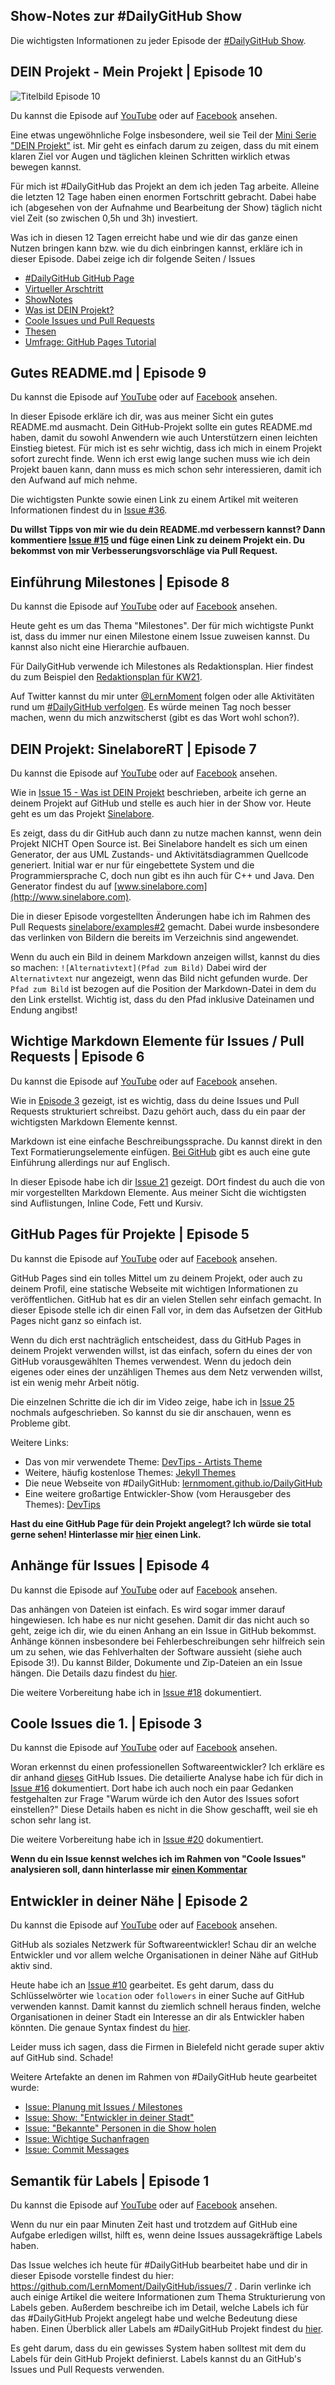 ## Show-Notes zur #DailyGitHub Show

Die wichtigsten Informationen zu jeder Episode der [#DailyGitHub Show](https://www.youtube.com/playlist?list=PLP2TrPpx5VNk5uNZEdAPuePd-lcvwzhCZ).

## DEIN Projekt - Mein Projekt | Episode 10

![Titelbild Episode 10](https://img.youtube.com/vi/5IBnrO0HVSc/0.jpg)

Du kannst die Episode auf [YouTube](https://youtu.be/5IBnrO0HVSc) oder auf [Facebook]() ansehen.

Eine etwas ungewöhnliche Folge insbesondere, weil sie Teil der [Mini Serie "DEIN Projekt"](https://github.com/LernMoment/DailyGitHub/issues/15) ist. Mir geht es einfach darum zu zeigen, dass du mit einem klaren Ziel vor Augen und täglichen kleinen Schritten wirklich etwas bewegen kannst.

Für mich ist #DailyGitHub das Projekt an dem ich jeden Tag arbeite. Alleine die letzten 12 Tage haben einen enormen Fortschritt gebracht. Dabei habe ich (abgesehen von der Aufnahme und Bearbeitung der Show) täglich nicht viel Zeit (so zwischen 0,5h und 3h) investiert.

Was ich in diesen 12 Tagen erreicht habe und wie dir das ganze einen Nutzen bringen kann bzw. wie du dich einbringen kannst, erkläre ich in dieser Episode. Dabei zeige ich dir folgende Seiten / Issues

- [#DailyGitHub GitHub Page](https://lernmoment.github.io/DailyGitHub/)
- [Virtueller Arschtritt](https://github.com/LernMoment/DailyGitHub/issues/1)
- [ShowNotes](https://github.com/LernMoment/DailyGitHub/blob/master/ShowNotes.md)
- [Was ist DEIN Projekt?](https://github.com/LernMoment/DailyGitHub/issues/15)
- [Coole Issues und Pull Requests](https://github.com/LernMoment/DailyGitHub/issues/23)
- [Thesen](https://github.com/LernMoment/DailyGitHub/labels/Bereich%3A%20These)
- [Umfrage: GitHub Pages Tutorial](https://github.com/LernMoment/DailyGitHub/issues/24)

## Gutes README.md | Episode 9

Du kannst die Episode auf [YouTube](https://youtu.be/8ehcayMgTe4) oder auf [Facebook](https://www.facebook.com/LernMoment/videos/958254904292629/) ansehen.

In dieser Episode erkläre ich dir, was aus meiner Sicht ein gutes README.md ausmacht. Dein GitHub-Projekt sollte ein gutes README.md haben, damit du sowohl Anwendern wie auch Unterstützern einen leichten Einstieg bietest. Für mich ist es sehr wichtig, dass ich mich in einem Projekt sofort zurecht finde. Wenn ich erst ewig lange suchen muss wie ich dein Projekt bauen kann, dann muss es mich schon sehr interessieren, damit ich den Aufwand auf mich nehme.

Die wichtigsten Punkte sowie einen Link zu einem Artikel mit weiteren Informationen findest du in [Issue #36](https://github.com/LernMoment/DailyGitHub/issues/36#issuecomment-222658776).

**Du willst Tipps von mir wie du dein README.md verbessern kannst? Dann kommentiere [Issue #15](https://github.com/LernMoment/DailyGitHub/issues/15) und füge einen Link zu deinem Projekt ein. Du bekommst von mir Verbesserungsvorschläge via Pull Request.**

## Einführung Milestones | Episode 8

Du kannst die Episode auf [YouTube](https://youtu.be/91u92837ZrM) oder auf [Facebook](https://www.facebook.com/LernMoment/videos/957746291010157/) ansehen.

Heute geht es um das Thema "Milestones". Der für mich wichtigste Punkt ist, dass du immer nur einen Milestone einem Issue zuweisen kannst. Du kannst also nicht eine Hierarchie aufbauen.

Für DailyGitHub verwende ich Milestones als Redaktionsplan. Hier findest du zum Beispiel den [Redaktionsplan für KW21](https://github.com/LernMoment/DailyGitHub/issues?q=milestone%3AShow_KW21).

Auf Twitter kannst du mir unter [@LernMoment](https://twitter.com/LernMoment) folgen oder alle Aktivitäten rund um [#DailyGitHub verfolgen](https://twitter.com/search?src=typd&q=%23DailyGitHub). Es würde meinen Tag noch besser machen, wenn du mich anzwitscherst (gibt es das Wort wohl schon?).

## DEIN Projekt: SinelaboreRT | Episode 7

Du kannst die Episode auf [YouTube](https://youtu.be/rPBrI2fJ6uY) oder auf [Facebook](https://www.facebook.com/LernMoment/videos/957125974405522/) ansehen.

Wie in [Issue 15 - Was ist DEIN Projekt](https://github.com/LernMoment/DailyGitHub/issues/15) beschrieben, arbeite ich gerne an deinem Projekt auf GitHub und stelle es auch hier in der Show vor. Heute geht es um das Projekt [Sinelabore](https://github.com/sinelabore).

Es zeigt, dass du dir GitHub auch dann zu nutze machen kannst, wenn dein Projekt NICHT Open Source ist. Bei Sinelabore handelt es sich um einen Generator, der aus UML Zustands- und Aktivitätsdiagrammen Quellcode generiert. Initial war er nur für eingebettete System und die Programmiersprache C, doch nun gibt es ihn auch für C++ und Java. Den Generator findest du auf [www.sinelabore.com](http://www.sinelabore.com).

Die in dieser Episode vorgestellten Änderungen habe ich im Rahmen des Pull Requests [sinelabore/examples#2](https://github.com/sinelabore/examples/pull/2) gemacht. Dabei wurde insbesondere das verlinken von Bildern die bereits im Verzeichnis sind angewendet.

Wenn du auch ein Bild in deinem Markdown anzeigen willst, kannst du dies so machen: `![Alternativtext](Pfad zum Bild)` Dabei wird der `Alternativtext` nur angezeigt, wenn das Bild nicht gefunden wurde. Der `Pfad zum Bild` ist bezogen auf die Position der Markdown-Datei in dem du den Link erstellst. Wichtig ist, dass du den Pfad inklusive Dateinamen und Endung angibst!

## Wichtige Markdown Elemente für Issues / Pull Requests | Episode 6

Du kannst die Episode auf [YouTube](https://youtu.be/TzyHMDYhQL8) oder auf [Facebook](https://www.facebook.com/LernMoment/videos/956266314491488/) ansehen.

Wie in [Episode 3](https://github.com/LernMoment/DailyGitHub/blob/master/ShowNotes.md#coole-issues-die-1---episode-3) gezeigt, ist es wichtig, dass du deine Issues und Pull Requests strukturiert schreibst. Dazu gehört auch, dass du ein paar der wichtigsten Markdown Elemente kennst.

Markdown ist eine einfache Beschreibungssprache. Du kannst direkt in den Text Formatierungselemente einfügen. [Bei GitHub](https://guides.github.com/features/mastering-markdown/) gibt es auch eine gute Einführung allerdings nur auf Englisch.

In dieser Episode habe ich dir [Issue 21](https://github.com/LernMoment/DailyGitHub/issues/21#issue-156154066) gezeigt. DOrt findest du auch die von mir vorgestellten Markdown Elemente. Aus meiner Sicht die wichtigsten sind Auflistungen, Inline Code, Fett und Kursiv.

## GitHub Pages für Projekte | Episode 5

Du kannst die Episode auf [YouTube](https://youtu.be/DIOAOMRKZpM) oder auf [Facebook](https://www.facebook.com/LernMoment/videos/954243734693746/) ansehen.

GitHub Pages sind ein tolles Mittel um zu deinem Projekt, oder auch zu deinem Profil, eine statische Webseite mit wichtigen Informationen zu veröffentlichen. GitHub hat es dir an vielen Stellen sehr einfach gemacht. In dieser Episode stelle ich dir einen Fall vor, in dem das Aufsetzen der GitHub Pages nicht ganz so einfach ist.

Wenn du dich erst nachträglich entscheidest, dass du GitHub Pages in deinem Projekt verwenden willst, ist das einfach, sofern du eines der von GitHub vorausgewählten Themes verwendest. Wenn du jedoch dein eigenes oder eines der unzähligen Themes aus dem Netz verwenden willst, ist ein wenig mehr Arbeit nötig.

Die einzelnen Schritte die ich dir im Video zeige, habe ich in [Issue 25](https://github.com/LernMoment/DailyGitHub/issues/25#issuecomment-221253844) nochmals aufgeschrieben. So kannst du sie dir anschauen, wenn es Probleme gibt.

Weitere Links:

 - Das von mir verwendete Theme: [DevTips - Artists Theme](https://github.com/DevTips/Artists-Theme)
 - Weitere, häufig kostenlose Themes: [Jekyll Themes](http://jekyllthemes.io)
 - Die neue Webseite von #DailyGitHub: [lernmoment.github.io/DailyGitHub](http://lernmoment.github.io/DailyGitHub/)
 - Eine weitere großartige Entwickler-Show (vom Herausgeber des Themes): [DevTips](https://www.youtube.com/channel/UCyIe-61Y8C4_o-zZCtO4ETQ)

**Hast du eine GitHub Page für dein Projekt angelegt? Ich würde sie total gerne sehen! Hinterlasse mir [hier](https://github.com/LernMoment/DailyGitHub/issues/15) einen Link.**

## Anhänge für Issues | Episode 4

Du kannst die Episode auf [YouTube](https://youtu.be/KJXixJfjtco) oder auf [Facebook](https://www.facebook.com/LernMoment/videos/953786091406177/) ansehen.

Das anhängen von Dateien ist einfach. Es wird sogar immer darauf hingewiesen. Ich habe es nur nicht gesehen. Damit dir das nicht auch so geht, zeige ich dir, wie du einen Anhang an ein Issue in GitHub bekommst.
Anhänge können insbesondere bei Fehlerbeschreibungen sehr hilfreich sein um zu sehen, wie das Fehlverhalten der Software aussieht (siehe auch Episode 3!). Du kannst Bilder, Dokumente und Zip-Dateien an ein Issue hängen. Die Details dazu findest du [hier](https://help.github.com/articles/file-attachments-on-issues-and-pull-requests/).

Die weitere Vorbereitung habe ich in [Issue #18](https://github.com/LernMoment/DailyGitHub/issues/18) dokumentiert.

## Coole Issues die 1. | Episode 3

Du kannst die Episode auf [YouTube](https://youtu.be/vCC8imTlnCE) oder auf [Facebook](https://www.facebook.com/LernMoment/videos/952930898158363/) ansehen.

Woran erkennst du einen professionellen Softwareentwickler? Ich erkläre es dir anhand [dieses](https://twitter.com/tomaspetricek/status/733747243082207234?cn=ZmxleGlibGVfcmVjcw%3D%3D&refsrc=email) GitHub Issues. 
Die detailierte Analyse habe ich für dich in [Issue #16](https://github.com/LernMoment/DailyGitHub/issues/16#issuecomment-220833811) dokumentiert. Dort habe ich auch noch ein paar Gedanken festgehalten zur Frage "Warum würde ich den Autor des Issues sofort einstellen?" Diese Details haben es nicht in die Show geschafft, weil sie eh schon sehr lang ist.

Die weitere Vorbereitung habe ich in [Issue #20](https://github.com/LernMoment/DailyGitHub/issues/20) dokumentiert.

**Wenn du ein Issue kennst welches ich im Rahmen von "Coole Issues" analysieren soll, dann hinterlasse mir [einen Kommentar](https://github.com/LernMoment/DailyGitHub/issues/23)**

## Entwickler in deiner Nähe | Episode 2

Du kannst die Episode auf [YouTube](https://youtu.be/PXxHcG-Sifc) oder auf [Facebook](https://www.facebook.com/LernMoment/videos/952368361547950/) ansehen.

GitHub als soziales Netzwerk für Softwareentwickler! Schau dir an welche Entwickler und vor allem welche Organisationen in deiner Nähe auf GitHub aktiv sind.

Heute habe ich an [Issue #10](https://github.com/LernMoment/DailyGitHub/issues/10) gearbeitet. Es geht darum, dass du Schlüsselwörter wie `location` oder `followers` in einer Suche auf GitHub verwenden kannst. Damit kannst du ziemlich schnell heraus finden, welche Organisationen in deiner Stadt ein Interesse an dir als Entwickler haben könnten. Die genaue Syntax findest du [hier](https://github.com/LernMoment/DailyGitHub/issues/10#issuecomment-220796831).

Leider muss ich sagen, dass die Firmen in Bielefeld nicht gerade super aktiv auf GitHub sind. Schade!

Weitere Artefakte an denen im Rahmen von #DailyGitHub heute gearbeitet wurde:

 - [Issue: Planung mit Issues / Milestones](https://github.com/LernMoment/DailyGitHub/issues/13)
 - [Issue: Show: "Entwickler in deiner Stadt"](https://github.com/LernMoment/DailyGitHub/issues/12)
 - [Issue: "Bekannte" Personen in die Show holen](https://github.com/LernMoment/DailyGitHub/issues/11)
 - [Issue: Wichtige Suchanfragen](https://github.com/LernMoment/DailyGitHub/issues/10)
 - [Issue: Commit Messages](https://github.com/LernMoment/DailyGitHub/issues/9)

## Semantik für Labels | Episode 1

Du kannst die Episode auf [YouTube](https://youtu.be/-huhkjKxpqM?list=PLP2TrPpx5VNk5uNZEdAPuePd-lcvwzhCZ) oder auf [Facebook](https://www.facebook.com/LernMoment/videos/951793831605403/) ansehen.

Wenn du nur ein paar Minuten Zeit hast und trotzdem auf GitHub eine Aufgabe erledigen willst, hilft es, wenn deine Issues aussagekräftige Labels haben.

Das Issue welches ich heute für #DailyGitHub bearbeitet habe und dir in dieser Episode vorstelle findest du hier: https://github.com/LernMoment/DailyGitHub/issues/7 . Darin verlinke ich auch einige Artikel die weitere Informationen zum Thema Strukturierung von Labels geben. Außerdem beschreibe ich im Detail, welche Labels ich für das #DailyGitHub Projekt angelegt habe und welche Bedeutung diese haben. Einen Überblick aller Labels am #DailyGitHub Projekt findest du [hier](https://github.com/LernMoment/DailyGitHub/labels).

Es geht darum, dass du ein gewisses System haben solltest mit dem du Labels für dein GitHub Projekt definierst. Labels kannst du an GitHub's Issues und Pull Requests verwenden.


